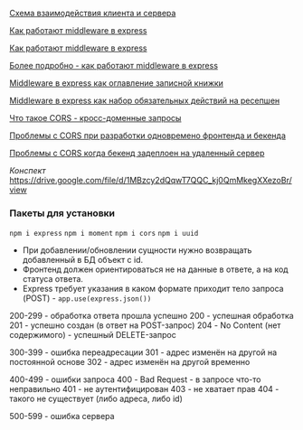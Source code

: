 [Схема взаимодействия клиента и сервера](./slides/Client-Server-schema.jpg)

[Как работают middleware в express](./slides/middleware-work-schema.jpg)

[Как работают middleware в express](./slides/middleware-work-schema.jpg)

[Более подробно - как работают middleware в express](./slides/middleware-work-schema-details.jpg)

[Middleware в express как оглавление записной книжки](./slides/middleware-work-schema-details-2.jpg)

[Middleware в express как набор обязательных действий на ресепшен](./slides/middleware-work-schema-details-3.jpg)

[Что такое CORS - кросс-доменные запросы](./slides/what-is-it-cors.jpg)

[Проблемы с CORS при разработки одновремено фронтенда и бекенда](./slides/fullstack-developer-cors-problem.jpg)

[Проблемы с CORS когда бекенд задеплоен на удаленный сервер](./slides/fullstack-developer-cors-problem-2.jpg)

_Конспект_ https://drive.google.com/file/d/1MBzcy2dQqwT7QQC_kj0QmMkegXXezoBr/view

### Пакеты для установки
`npm i express`
`npm i moment`
`npm i cors`
`npm i uuid`

- При добавлении/обновлении сущности нужно возвращать добавленный в БД объект с id.
- Фронтенд должен ориентироваться не на данные в ответе, а на код статуса ответа.
- Express требует указания в каком формате приходит тело запроса (POST) - `app.use(express.json())`

200-299 - обработка ответа прошла успешно
  200 - успешная обработка
  201 - успешно создан (в ответ на POST-запрос)
  204 - No Content (нет содержимого) - успешный DELETE-запрос

300-399 - ошибка переадресации
  301 - адрес изменён на другой на постоянной основе
  302 - адрес изменён на другой временно

400-499 - ошибки запроса
  400 - Bad Request - в запросе что-то неправильно
  401 - не аутентифицирован
  403 - не хватает прав
  404 - такого не существует (либо адреса, либо id)

500-599 - ошибка сервера
